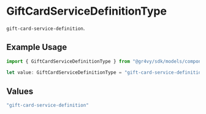 # GiftCardServiceDefinitionType

`gift-card-service-definition`.

## Example Usage

```typescript
import { GiftCardServiceDefinitionType } from "@gr4vy/sdk/models/components";

let value: GiftCardServiceDefinitionType = "gift-card-service-definition";
```

## Values

```typescript
"gift-card-service-definition"
```